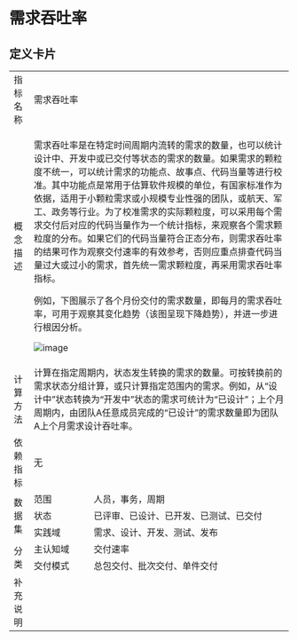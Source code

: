 # 需求吞吐率

## 定义卡片

<table>
  <tr>
    <td>指标名称</td><td colspan=2>需求吞吐率</td>
  </tr>
  <tr>
    <td>概念描述</td><td colspan=2>
      <p>需求吞吐率是在特定时间周期内流转的需求的数量，也可以统计设计中、开发中或已交付等状态的需求的数量。如果需求的颗粒度不统一，可以统计需求的功能点、故事点、代码当量等进行校准。其中功能点是常用于估算软件规模的单位，有国家标准作为依据，适用于小颗粒需求或小规模专业性强的团队，或航天、军工、政务等行业。为了校准需求的实际颗粒度，可以采用每个需求交付后对应的代码当量作为一个统计指标，来观察各个需求颗粒度的分布。如果它们的代码当量符合正态分布，则需求吞吐率的结果可作为观察交付速率的有效参考，否则应重点排查代码当量过大或过小的需求，首先统一需求颗粒度，再采用需求吞吐率指标。</p>
      <p>例如，下图展示了各个月份交付的需求数量，即每月的需求吞吐率，可用于观察其变化趋势（该图呈现下降趋势），并进一步进行根因分析。</p>

   ![image](https://user-images.githubusercontent.com/592493/147874129-5f115dd5-d8e3-41d1-b601-e8706dfd4c76.png)

</td>
  </tr>
  <tr>
    <td>计算方法</td><td colspan=2>计算在指定周期内，状态发生转换的需求的数量。可按转换前的需求状态分组计算，或只计算指定范围内的需求。例如，从“设计中”状态转换为“开发中”状态的需求可统计为“已设计”；上个月周期内，由团队A任意成员完成的“已设计”的需求数量即为团队A上个月需求设计吞吐率。</td>
  </tr>
  <tr>
    <td>依赖指标</td><td colspan=2>无</td>
  </tr>
  <tr>
    <td rowspan=3>数据集</td><td>范围</td><td>人员，事务，周期</td>
  </tr>
  <tr>
    <td>状态</td><td>已评审、已设计、已开发、已测试、已交付</td>
  </tr>
  <tr>
    <td>实践域</td><td>需求、设计、开发、测试、发布</td>
  </tr>
  <tr>
    <td rowspan=2>分类</td>
      <td>主认知域</td><td>交付速率</td>
  </tr>
  <tr>
    <td>交付模式</td><td>总包交付、批次交付、单件交付</td>
  </tr>
  <tr>
    <td>补充说明</td><td colspan=2>  </td>
  </tr>
</table>
